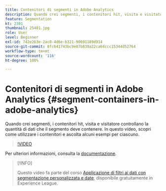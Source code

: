 ```yaml
---
title: Contenitori di segmenti in Adobe Analytics
description: Quando crei segmenti, i contenitori hit, visita e visitatore controllano la quantità di dati che il segmento deve contenere. In questo video, scopri come utilizzare i contenitori e ascolta alcuni esempi per ciascuno.
feature: Segmentation
kt: 2301
thumbnail: 25401.jpg
role: User
level: Beginner
exl-id: 742e263e-2ac0-4d6e-b321-90691189d914
source-git-commit: 8fc641743bc9e07b838a22ca64ccc15344d52764
workflow-type: tm+mt
source-wordcount: '116'
ht-degree: 100%

---
```


# Contenitori di segmenti in Adobe Analytics {#segment-containers-in-adobe-analytics}

Quando crei segmenti, i contenitori hit, visita e visitatore controllano la quantità di dati che il segmento deve contenere. In questo video, scopri come utilizzare i contenitori e ascolta alcuni esempi per ciascuno.

>[!VIDEO](https://video.tv.adobe.com/v/25401/?quality=12&learn=on)

Per ulteriori informazioni, consulta la [documentazione](https://experienceleague.adobe.com/docs/analytics/components/segmentation/seg-home.html?lang=it).

>[!INFO]
>
> Questo video fa parte del corso [Applicazione di filtri ai dati con segmentazione personalizzata e date](https://experienceleague.adobe.com/?recommended=Analytics-U-1-2021.1.filterdata&amp;lang=it), disponibile gratuitamente in Experience League.
